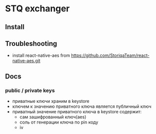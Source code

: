 # STQ exchanger

## Install

## Troubleshooting
* install react-native-aes from https://github.com/StoriqaTeam/react-native-aes.git

## Docs

### public / private keys
* приватные ключи храним в keystore
* ключем к значению приватного ключа является публичный ключ
* приватный значение приватного ключа в keystore содержит:
    * сам зашифрованный ключ(aes)
    * соль от генерации ключа по pin коду
    * iv